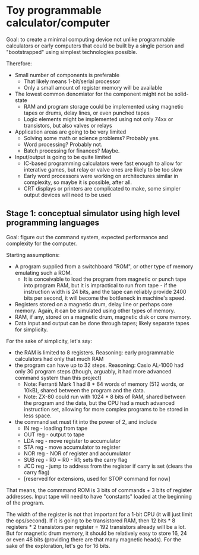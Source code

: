 # Toy programmable calculator/computer

Goal: to create a minimal computing device not unlike programmable calculators or early computers that could be built by a single person and "bootstrapped" using simplest technologies possible.

Therefore:
* Small number of components is preferable
  * That likely means 1-bit/serial processor
  * Only a small amount of register memory will be available
* The lowest common denomiator for the component might not be solid-state
  * RAM and program storage could be implemented using magnetic tapes or drums, delay lines, or even punched tapes
  * Logic elements might be implemented using not only 74xx or transistors, but also valves or relays
* Application areas are going to be very limited
  * Solving some math or science problems? Probably yes.
  * Word processing? Probably not.
  * Batch processing for finances? Maybe.
* Input/output is going to be quite limited
  * IC-based programming calculators were fast enough to allow for interative games, but relay or valve ones are likely to be too slow
  * Early word processors were working on architectures similar in complexity, so maybe it is possible, after all.
  * CRT displays or printers are complicated to make, some simpler output devices will need to be used

## Stage 1: conceptual simulator using high level programming languages
Goal: figure out the command system, expected performance and complexity for the computer.

Starting assumptions:
* A program supplied from a switchboard "ROM", or other type of memory emulating such a ROM.
  * It is conceivable to load the program from magnetic or punch tape into program RAM, but it is impractical to run from tape - if the instruction width is 24 bits, and the tape can reliably provide 2400 bits per second, it will become the bottleneck in machine's speed.
* Registers stored on a magnetic drum, delay line or perhaps core memory. Again, it can be simulated using other types of memory.
* RAM, if any, stored on a magnetic drum, magnetic disk or core memory.
* Data input and output can be done through tapes; likely separate tapes for simplicity.

For the sake of simplicity, let's say:
* the RAM is limited to 8 registers. Reasoning: early programmable calculators had only that much RAM
* the program can have up to 32 steps. Reasoning:  Casio AL-1000 had only 30 program steps (though, arguably, it had more advanced command system than this project)
  * Note: Ferranti Mark 1 had 8 * 64 words of memory (512 words, or 10kB), shared between the program and the data.
  * Note: ZX-80 could run with 1024 * 8 bits of RAM, shared between the program and the data, but the CPU had a much advanced instruction set, allowing for more complex programs to be stored in less space.
* the command set must fit into the power of 2, and include 
  * IN reg - loading from tape
  * OUT reg - output to tape
  * LDA reg - move register to accumulator
  * STA reg - move accumulator to register
  * NOR reg - NOR of register and accumulator
  * SUB reg - R0 = R0 - R1; sets the carry flag
  * JCC reg - jump to address from the register if carry is set (clears the carry flag)
  * [reserved for extensions, used for STOP command for now]

That means, the commmand ROM is 3 bits of commands + 3 bits of register addresses. Input tape will need to have "constants" loaded at the beginning of the program.

The width of the register is not that important for a 1-bit CPU (it will just limit the ops/second). If it is going to be transistored RAM, then 12 bits * 8 registers * 2 transistors per register = 192 transistors already will be a lot. But for magnetic drum memory, it should be relatively easy to store 16, 24 or even 48 bits (providing there are that many magnetic heads). For the sake of the exploration, let's go for 16 bits.


